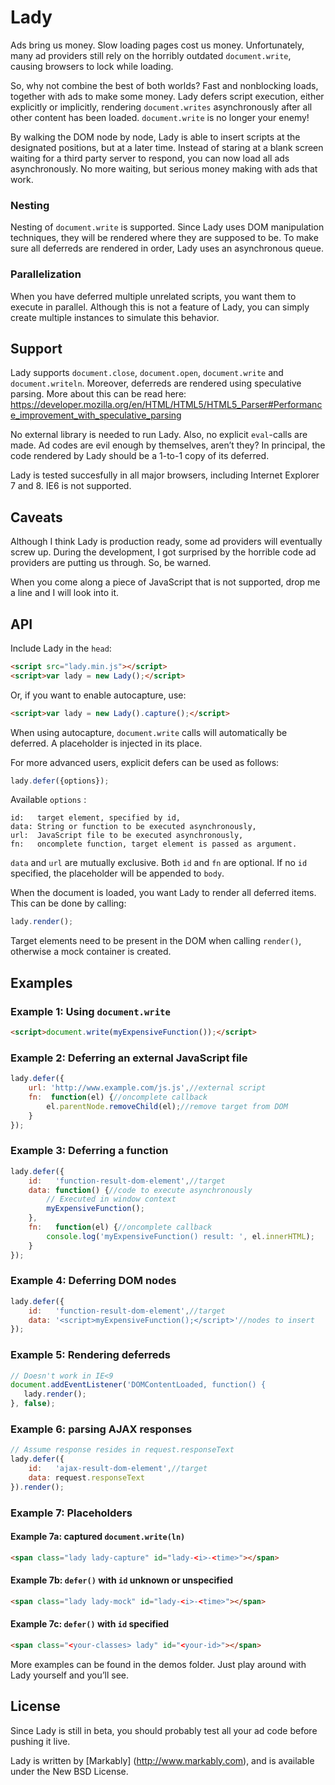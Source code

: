 Lady
====

Ads bring us money. Slow loading pages cost us money. Unfortunately, many ad providers still rely on the horribly outdated `document.write`, causing browsers to lock while loading.

So, why not combine the best of both worlds? Fast and nonblocking loads, together with ads to make some money. Lady defers script execution, either explicitly or implicitly, rendering `document.writes` asynchronously after all other content has been loaded. `document.write` is no longer your enemy!

By walking the DOM node by node, Lady is able to insert scripts at the designated positions, but at a later time. Instead of staring at a blank screen waiting for a third party server to respond, you can now load all ads asynchronously. No more waiting, but serious money making with ads that work.

### Nesting
Nesting of `document.write` is supported. Since Lady uses DOM manipulation techniques, they will be rendered where they are supposed to be. To make sure all deferreds are rendered in order, Lady uses an asynchronous queue.

### Parallelization
When you have deferred multiple unrelated scripts, you want them to execute in parallel. Although this is not a feature of Lady, you can simply create multiple instances to simulate this behavior.


## Support
Lady supports `document.close`, `document.open`, `document.write` and `document.writeln`. Moreover, deferreds are rendered using speculative parsing. More about this can be read here: https://developer.mozilla.org/en/HTML/HTML5/HTML5_Parser#Performance_improvement_with_speculative_parsing

No external library is needed to run Lady. Also, no explicit `eval`-calls are made. Ad codes are evil enough by themselves, aren’t they? In principal, the code rendered by Lady should be a 1-to-1 copy of its deferred.

Lady is tested succesfully in all major browsers, including Internet Explorer 7 and 8. IE6 is not supported.


## Caveats
Although I think Lady is production ready, some ad providers will eventually screw up. During the development, I got surprised by the horrible code ad providers are putting us through. So, be warned.

When you come along a piece of JavaScript that is not supported, drop me a line and I will look into it.


## API

Include Lady in the `head`:

```html
<script src="lady.min.js"></script>
<script>var lady = new Lady();</script>
```

Or, if you want to enable autocapture, use:

```html
<script>var lady = new Lady().capture();</script>
```

When using autocapture, `document.write` calls will automatically be deferred. A placeholder is injected in its place.

For more advanced users, explicit defers can be used as follows:

```javascript
lady.defer({options});
```

Available `options` :

    id:   target element, specified by id,
    data: String or function to be executed asynchronously,
    url:  JavaScript file to be executed asynchronously,
    fn:   oncomplete function, target element is passed as argument.

`data` and `url` are mutually exclusive. Both `id` and `fn` are optional. If no `id` specified, the placeholder will be appended to `body`.

When the document is loaded, you want Lady to render all deferred items. This can be done by calling:

```javascript
lady.render();
```

Target elements need to be present in the DOM when calling `render()`, otherwise a mock container is created. 


## Examples

### Example 1: Using `document.write`
```html
<script>document.write(myExpensiveFunction());</script>
```

### Example 2: Deferring an external JavaScript file
```javascript
lady.defer({
    url: 'http://www.example.com/js.js',//external script
    fn:  function(el) {//oncomplete callback
        el.parentNode.removeChild(el);//remove target from DOM
    }
});
```

### Example 3: Deferring a function
```javascript
lady.defer({
    id:   'function-result-dom-element',//target
    data: function() {//code to execute asynchronously
        // Executed in window context
        myExpensiveFunction();
    },
    fn:   function(el) {//oncomplete callback
        console.log('myExpensiveFunction() result: ', el.innerHTML);
    }
});
```

### Example 4: Deferring DOM nodes
```javascript
lady.defer({
    id:   'function-result-dom-element',//target
    data: '<script>myExpensiveFunction();</script>'//nodes to insert
});
```

### Example 5: Rendering deferreds
 ```javascript
// Doesn't work in IE<9
document.addEventListener('DOMContentLoaded, function() {
    lady.render();
}, false);
```

### Example 6: parsing AJAX responses
```javascript
// Assume response resides in request.responseText
lady.defer({
    id:   'ajax-result-dom-element',//target
    data: request.responseText
}).render();
```

### Example 7: Placeholders
#### Example 7a: captured `document.write(ln)`
```html
<span class="lady lady-capture" id="lady-<i>-<time>"></span>
```

#### Example 7b: `defer()` with `id` unknown or unspecified
```html
<span class="lady lady-mock" id="lady-<i>-<time>"></span>
```

#### Example 7c: `defer()` with `id` specified
```html
<span class="<your-classes> lady" id="<your-id>"></span>
```

More examples can be found in the demos folder. Just play around with Lady yourself and you’ll see.


## License
Since Lady is still in beta, you should probably test all your ad code before pushing it live.

Lady is written by [Markably] (http://www.markably.com), and is available under the New BSD License.